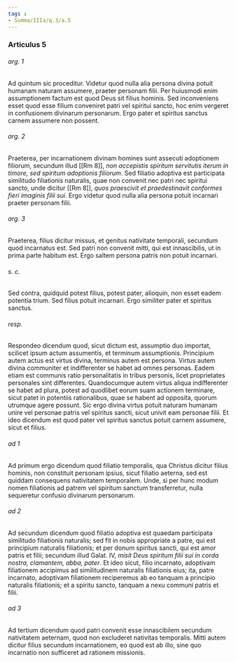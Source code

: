 ```yaml
---
tags : 
- Summa/IIIa/q.3/a.5
---
```


### Articulus 5

###### arg. 1
Ad quintum sic proceditur. Videtur quod nulla alia persona divina potuit humanam naturam assumere, praeter personam filii. Per huiusmodi enim assumptionem factum est quod Deus sit filius hominis. Sed inconveniens esset quod esse filium conveniret patri vel spiritui sancto, hoc enim vergeret in confusionem divinarum personarum. Ergo pater et spiritus sanctus carnem assumere non possent.

###### arg. 2
Praeterea, per incarnationem divinam homines sunt assecuti adoptionem filiorum, secundum illud [[Rm 8]], *non accepistis spiritum servitutis iterum in timore, sed spiritum adoptionis filiorum*. Sed filiatio adoptiva est participata similitudo filiationis naturalis, quae non convenit nec patri nec spiritui sancto, unde dicitur [[Rm 8]], *quos praescivit et praedestinavit conformes fieri imaginis filii sui*. Ergo videtur quod nulla alia persona potuit incarnari praeter personam filii.

###### arg. 3
Praeterea, filius dicitur missus, et genitus nativitate temporali, secundum quod incarnatus est. Sed patri non convenit mitti, qui est innascibilis, ut in prima parte habitum est. Ergo saltem persona patris non potuit incarnari.

###### s. c.
Sed contra, quidquid potest filius, potest pater, alioquin, non esset eadem potentia trium. Sed filius potuit incarnari. Ergo similiter pater et spiritus sanctus.

###### resp.
Respondeo dicendum quod, sicut dictum est, assumptio duo importat, scilicet ipsum actum assumentis, et terminum assumptionis. Principium autem actus est virtus divina, terminus autem est persona. Virtus autem divina communiter et indifferenter se habet ad omnes personas. Eadem etiam est communis ratio personalitatis in tribus personis, licet proprietates personales sint differentes. Quandocumque autem virtus aliqua indifferenter se habet ad plura, potest ad quodlibet eorum suam actionem terminare, sicut patet in potentiis rationalibus, quae se habent ad opposita, quorum utrumque agere possunt. Sic ergo divina virtus potuit naturam humanam unire vel personae patris vel spiritus sancti, sicut univit eam personae filii. Et ideo dicendum est quod pater vel spiritus sanctus potuit carnem assumere, sicut et filius.

###### ad 1
Ad primum ergo dicendum quod filiatio temporalis, qua Christus dicitur filius hominis, non constituit personam ipsius, sicut filiatio aeterna, sed est quiddam consequens nativitatem temporalem. Unde, si per hunc modum nomen filiationis ad patrem vel spiritum sanctum transferretur, nulla sequeretur confusio divinarum personarum.

###### ad 2
Ad secundum dicendum quod filiatio adoptiva est quaedam participata similitudo filiationis naturalis; sed fit in nobis appropriate a patre, qui est principium naturalis filiationis; et per donum spiritus sancti, qui est amor patris et filii; secundum illud Galat. IV, *misit Deus spiritum filii sui in corda nostra, clamantem, abba, pater*. Et ideo sicut, filio incarnato, adoptivam filiationem accipimus ad similitudinem naturalis filiationis eius; ita, patre incarnato, adoptivam filiationem reciperemus ab eo tanquam a principio naturalis filiationis; et a spiritu sancto, tanquam a nexu communi patris et filii.

###### ad 3
Ad tertium dicendum quod patri convenit esse innascibilem secundum nativitatem aeternam, quod non excluderet nativitas temporalis. Mitti autem dicitur filius secundum incarnationem, eo quod est ab illo, sine quo incarnatio non sufficeret ad rationem missionis.


